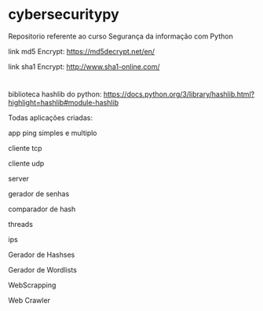 # cybersecuritypy
Repositorio referente ao curso Segurança da informação com Python



link md5 Encrypt: https://md5decrypt.net/en/

link sha1 Encrypt: http://www.sha1-online.com/




#

biblioteca hashlib do python: https://docs.python.org/3/library/hashlib.html?highlight=hashlib#module-hashlib


Todas aplicações criadas:

app ping simples e multiplo

cliente tcp

cliente udp

server

gerador de senhas

comparador de hash

threads

ips

Gerador de Hashses

Gerador de Wordlists

WebScrapping


Web Crawler




